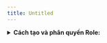 ```yaml
---
title: Untitled
---
```


<details>

<summary><strong>Cách tạo và phân quyền Role:</strong></summary>



</details>
